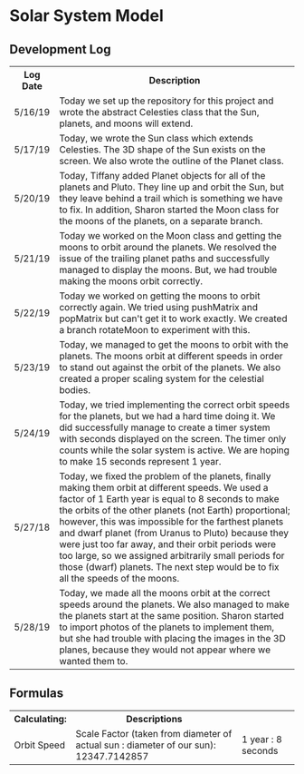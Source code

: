 # Solar System Model

## Development Log
<table>
  <th>Log Date</th>
  <th>Description</th>
  <tr>
    <td>5/16/19</td>
    <td>Today we set up the repository for this project and wrote the abstract Celesties class that the Sun, planets, and moons will extend.</td>
  </tr>
    <td>5/17/19</td>
    <td>Today, we wrote the Sun class which extends Celesties. The 3D shape of the Sun exists on the screen. We also wrote the outline of the Planet class. </td>
  </tr>
    <td>5/20/19</td>
    <td>Today, Tiffany added Planet objects for all of the planets and Pluto. They line up and orbit the Sun, but they leave behind a trail which is something we have to fix. In addition, Sharon started the Moon class for the moons of the planets, on a separate branch. </td>
  </tr>
    <td>5/21/19</td>
    <td>Today we worked on the Moon class and getting the moons to orbit around the planets. We resolved the issue of the trailing planet paths and successfully managed to display the moons. But, we had trouble making the moons orbit correctly.
  </td>
  </tr>
    <td>5/22/19</td>
    <td>Today we worked on getting the moons to orbit correctly again. We tried using pushMatrix and popMatrix but can't get it to work exactly. We created a branch rotateMoon to experiment with this.
  </td>
  </tr>
    <td>5/23/19</td>
    <td>Today, we managed to get the moons to orbit with the planets. The moons orbit at different speeds in order to stand out against the orbit of the planets. We also created a proper scaling system for the celestial bodies.
  </td>
  </tr>
    <td>5/24/19</td>
    <td>Today, we tried implementing the correct orbit speeds for the planets, but we had a hard time doing it. We did successfully manage to create a timer system with seconds displayed on the screen. The timer only counts while the solar system is active. We are hoping to make 15 seconds represent 1 year.
  </td>
  </tr>
    <td>5/27/18</td>
    <td>Today, we fixed the problem of the planets, finally making them orbit at different speeds. We used a factor of 1 Earth year is equal to 8 seconds to make the orbits of the other planets (not Earth) proportional; however, this was impossible for the farthest planets and dwarf planet (from Uranus to Pluto) because they were just too far away, and their orbit periods were too large, so we assigned arbitrarily small periods for those (dwarf) planets. The next step would be to fix all the speeds of the moons.
  </td>
  </tr>
    <td>5/28/19</td>
    <td>Today, we made all the moons orbit at the correct speeds around the planets. We also managed to make the planets start at the same position. Sharon started to import photos of the planets to implement them, but she had trouble with placing the images in the 3D planes, because they would not appear where we wanted them to.
  </td>
  </tr>
</table>

## Formulas
<table>
  <th>Calculating:</th>
  <th>Descriptions</th>
  <tr>
    <td>Orbit Speed</td>
    <td>Scale Factor (taken from diameter of actual sun : diameter of our sun): 12347.7142857</td>
    <td>1 year : 8 seconds</td>
  </tr>
